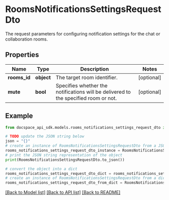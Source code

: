 # RoomsNotificationsSettingsRequestDto
The request parameters for configuring notification settings for the chat or collaboration rooms.

## Properties

Name | Type | Description | Notes
------------ | ------------- | ------------- | -------------
**rooms_id** | **object** | The target room identifier. | [optional] 
**mute** | **bool** | Specifies whether the notifications will be delivered to the specified room or not. | [optional] 

## Example

```python
from docspace_api_sdk.models.rooms_notifications_settings_request_dto import RoomsNotificationsSettingsRequestDto

# TODO update the JSON string below
json = "{}"
# create an instance of RoomsNotificationsSettingsRequestDto from a JSON string
rooms_notifications_settings_request_dto_instance = RoomsNotificationsSettingsRequestDto.from_json(json)
# print the JSON string representation of the object
print(RoomsNotificationsSettingsRequestDto.to_json())

# convert the object into a dict
rooms_notifications_settings_request_dto_dict = rooms_notifications_settings_request_dto_instance.to_dict()
# create an instance of RoomsNotificationsSettingsRequestDto from a dict
rooms_notifications_settings_request_dto_from_dict = RoomsNotificationsSettingsRequestDto.from_dict(rooms_notifications_settings_request_dto_dict)
```
[[Back to Model list]](../README.md#documentation-for-models) [[Back to API list]](../README.md#documentation-for-api-endpoints) [[Back to README]](../README.md)


